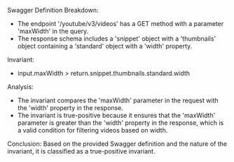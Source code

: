 Swagger Definition Breakdown:
- The endpoint '/youtube/v3/videos' has a GET method with a parameter 'maxWidth' in the query.
- The response schema includes a 'snippet' object with a 'thumbnails' object containing a 'standard' object with a 'width' property.

Invariant:
- input.maxWidth > return.snippet.thumbnails.standard.width

Analysis:
- The invariant compares the 'maxWidth' parameter in the request with the 'width' property in the response.
- The invariant is true-positive because it ensures that the 'maxWidth' parameter is greater than the 'width' property in the response, which is a valid condition for filtering videos based on width.

Conclusion:
Based on the provided Swagger definition and the nature of the invariant, it is classified as a true-positive invariant.

